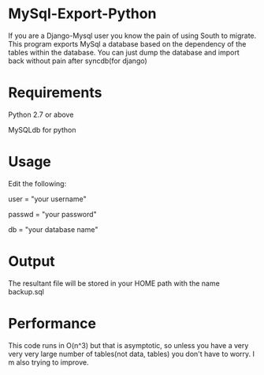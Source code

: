 MySql-Export-Python
===================

If you are a Django-Mysql user you know the pain of using South to migrate. This program exports MySql a database based on the dependency of the tables within the database. You can just dump the database and import back without pain after syncdb(for django)


Requirements
===================

Python 2.7 or above

MySQLdb for python 



Usage
===================
Edit the following:

user = "your username"

passwd = "your password"

db = "your database name" 


Output
===================
The resultant file will be stored in your HOME path with the name backup.sql

Performance
===================
This code runs in O(n^3) but that is asymptotic, so unless you have a very very very large number of tables(not data, tables) you don't have to worry. I m also trying to improve.
